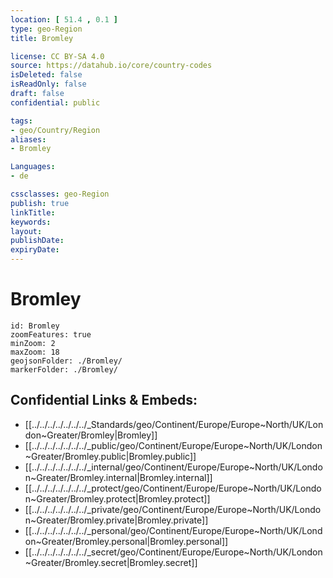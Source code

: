 ```yaml
---
location: [ 51.4 , 0.1 ] 
type: geo-Region
title: Bromley

license: CC BY-SA 4.0
source: https://datahub.io/core/country-codes
isDeleted: false
isReadOnly: false
draft: false
confidential: public

tags:
- geo/Country/Region
aliases:
- Bromley

Languages:
- de

cssclasses: geo-Region
publish: true
linkTitle: 
keywords: 
layout: 
publishDate: 
expiryDate: 
---
```


# Bromley

```leaflet
id: Bromley
zoomFeatures: true 
minZoom: 2 
maxZoom: 18
geojsonFolder: ./Bromley/
markerFolder: ./Bromley/
```


## Confidential Links & Embeds: 
- [[../../../../../../../_Standards/geo/Continent/Europe/Europe~North/UK/London~Greater/Bromley|Bromley]] 
- [[../../../../../../../_public/geo/Continent/Europe/Europe~North/UK/London~Greater/Bromley.public|Bromley.public]] 
- [[../../../../../../../_internal/geo/Continent/Europe/Europe~North/UK/London~Greater/Bromley.internal|Bromley.internal]] 
- [[../../../../../../../_protect/geo/Continent/Europe/Europe~North/UK/London~Greater/Bromley.protect|Bromley.protect]] 
- [[../../../../../../../_private/geo/Continent/Europe/Europe~North/UK/London~Greater/Bromley.private|Bromley.private]] 
- [[../../../../../../../_personal/geo/Continent/Europe/Europe~North/UK/London~Greater/Bromley.personal|Bromley.personal]] 
- [[../../../../../../../_secret/geo/Continent/Europe/Europe~North/UK/London~Greater/Bromley.secret|Bromley.secret]] 

